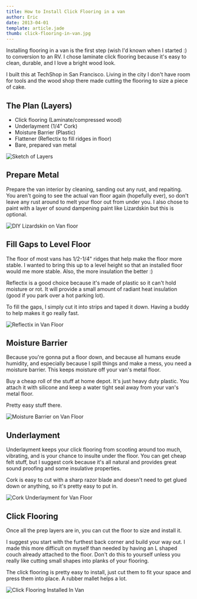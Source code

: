 ```yaml
---
title: How to Install Click Flooring in a van
author: Eric
date: 2013-04-01
template: article.jade
thumb: click-flooring-in-van.jpg
---
```


Installing flooring in a van is the first step (wish I'd known when I started :) to conversion to an RV. I chose laminate click flooring because it's easy to clean, durable, and I love a bright wood look.

I built this at TechShop in San Francisco. Living in the city I don't have room for tools and the wood shop there made cutting the flooring to size a piece of cake.

<span class="more"></span>

The Plan (Layers)
-----------------
* Click flooring   (Laminate/compressed wood)
* Underlayment     (1/4" Cork)
* Moisture Barrier (Plastic)
* Flattener        (Reflectix to fill ridges in floor)
* Bare, prepared van metal

![Sketch of Layers](van-floor-layers.jpg)


Prepare Metal
-------------
Prepare the van interior by cleaning, sanding out any rust, and repaiting. You aren't going to see the actual van floor again (hopefully ever), so don't leave any rust around to melt your floor out from under you. I also chose to paint with a layer of sound dampening paint like Lizardskin but this is optional.

![DIY Lizardskin on Van floor](diy-lizardskin-on-van.jpg)

Fill Gaps to Level Floor
------------------------
The floor of most vans has 1/2-1/4" ridges that help make the floor more stable. I wanted to bring this up to a level height so that an installed floor would me more stable. Also, the more insulation the better :)

Reflectix is a good choice because it's made of plastic so it can't hold moisture or rot. It will provide a small amount of radiant heat insulation (good if you park over a hot parking lot).

To fill the gaps, I simply cut it into strips and taped it down. Having a buddy to help makes it go really fast.

![Reflectix in Van Floor](reflectix-to-fill-van-floor-grooves.jpg)

Moisture Barrier
----------------
Because you're gonna put a floor down, and because all humans exude humidity, and especially because I spill things and make a mess, you need a moisture barrier. This keeps moisture off your van's metal floor.

Buy a cheap roll of the stuff at home depot. It's just heavy duty plastic. You attach it with silicone and keep a water tight seal away from your van's metal floor.

Pretty easy stuff there.

![Moisture Barrier on Van Floor](moisture-barrier-on-van-floor.jpg)

Underlayment
------------
Underlayment keeps your click flooring from scooting around too much, vibrating, and is your chance to insulte under the floor. You can get cheap felt stuff, but I suggest cork because it's all natural and provides great sound proofing and some insulative properties.

Cork is easy to cut with a sharp razor blade and doesn't need to get glued down or anything, so it's pretty easy to put in.

![Cork Underlayment for Van Floor](cork-underlayment-for-van-floor.jpg)

Click Flooring
--------------
Once all the prep layers are in, you can cut the floor to size and install it.

I suggest you start with the furthest back corner and build your way out. I made this more difficult on myself than needed by having an L shaped couch already attached to the floor. Don't do this to yourself unless you really like cutting small shapes into planks of your flooring.

The click flooring is pretty easy to install, just cut them to fit your space and press them into place. A rubber mallet helps a lot.

![Click Flooring Installed In Van](click-flooring-in-van.jpg)
